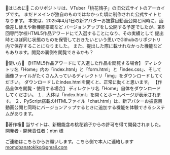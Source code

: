 🍑はじめに🍑
このリポジトリは、VTuber「桃花鴇子」の旧公式サイトのアーカイブです。
まだドメインが独自のものではなかった頃に制作された公式サイトとなります。
本来は、2025年4月1日の新アバターお披露目動画公開と同時に、画像差し替えや新機能搭載など
バージョンアップをし公開する予定でしたが、第8回専門学校HTML5作品アワードにて入選することになり、その実績として
提出時とほぼ同じ状態のものを保管しておきたいという思いでGithubのリポジトリ内で保存することになりました。
また、提出した際に載せれなかった機能などもあります。開発の裏側を閲覧できるかも？

🍑使い方🍑
【HTML5作品アワードにて入選した作品を閲覧する場合】
ディレクトリ名「Home」内の「index.html」と「form.html」と「index.css」、そして画像ファイルがたくさん入っているディレクトリ「img」をダウンロードしてください。
ダウンロードしたindex.htmlを開くと、正常に動くと思います。
【作品全体を閲覧・使用する場合】
ディレクトリ名「Home」自体をダウンロードしてください。
１．大体は「index.html」を開くとホームページが表示されます。
２．PyScript搭載のHTMLファイル「chat.html」は、新アバターお披露目動画公開と同時にバージョンアップするときに追加する機能を体験できるシステムがあります。

🍑著作権🍑
当サイトは、新機能含め桃花鴇子からの許可を得て開発されました。
開発者・開発責任者：ntm 様

ご連絡はこちらからお願いします。こちら側で本人に連絡します
momobanatokiko@gmail.com
